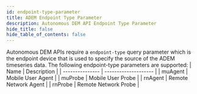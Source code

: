 ```yaml
---
id: endpoint-type-parameter
title: ADEM Endpoint Type Parameter
description: Autonomous DEM API Endpoint Type Parameter
hide_title: false
hide_table_of_contents: false
---
```


Autonomous DEM APIs require a `endpoint-type` query parameter which is the endpoint device that is used to specify the source of the ADEM timeseries data. The following endpoint-type parameters are supported:
| Name               | Description                          |
| ---------------    | -------------------- |
| muAgent            |  Mobile User Agent   |
| muProbe            | Mobile User Probe    |
| rnAgent            | Remote Network Agent |
| rnProbe            | Remote Network Probe |

